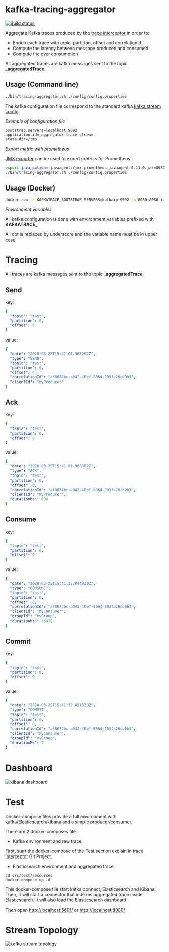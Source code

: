 # kafka-tracing-aggregator

[![Build status](https://travis-ci.org/GuillaumeWaignier/kafka-tracing-aggregator.svg?branch=master)](https://travis-ci.org/GuillaumeWaignier/kafka-tracing-aggregator)

Aggregate Kafka traces produced by the [trace interceptor](https://github.com/GuillaumeWaignier/kafka-tracing-interceptors) in order to:
* Enrich each trace with topic, partition, offset and correlationId 
* Compute the latency between message produced and consumed
* Compute the over consumption

All aggregated traces are kafka messages sent to the topic **\_aggregatedTrace**.

## Usage (Command line)

```bash
./bin/tracing-aggregator.sh ./config/config.properties
```

The kafka configuration file correspond to the standard kafka [kafka stream config](https://kafka.apache.org/documentation/#streamsconfigs).


_Exemple of configuration file_

```properties
bootstrap.servers=localhost:9092
application.id=_aggregator-trace-stream
state.dir=/tmp
```

_Export metric with prometheus_

[JMX exporter](https://github.com/prometheus/jmx_exporter) can be used to export metrics for Prometheus.

```bash
export java_option=-javaagent:/jmx_prometheus_javaagent-0.11.0.jar=8080:/config/prometheus-exporter.yml
./bin/tracing-aggregator.sh ./config/config.properties
```

## Usage (Docker)

```bash
docker run -e KAFKATRACE_BOOTSTRAP_SERVERS=kafkaip:9092 -p 8080:8080 ianitrix/kafka-tracing-aggregator:latest
```

_Environment variables_

All kafka configuration is done with environment variables prefixed with **KAFKATRACE_**

All dot is replaced by underscore and the variable name must be in upper case.


# Tracing

All traces are kafka messages sent to the topic **\_aggregatedTrace**.

## Send

key:
````yaml
{ 
  "topic": "test",
  "partition": 0,
  "offset": 0
}
````

value:

````yaml
{
  "date": "2020-03-25T15:41:01.365287Z",
  "type": "SEND",
  "topic": "test",
  "partition": 0,
  "offset": 0
  "correlationId": "af8074bc-a042-46ef-8064-203fa26cd9b3",
  "clientId": "myProducer"
}
````

## Ack

key:
````yaml
{
  "topic": "test",
  "partition": 0,
  "offset": 0
}
````

value:
````yaml
{
  "date": "2020-03-25T15:41:01.966082Z",
  "type": "ACK",
  "topic": "test",
  "partition": 0,
  "offset": 0,
  "correlationId": "af8074bc-a042-46ef-8064-203fa26cd9b3",
  "clientId": "myProducer",
  "durationMs": 600
}
````

## Consume

key:
````yaml
{
  "topic": "test",
  "partition": 0,
  "offset": 0
}
````

value:
````yaml
{
  "date": "2020-03-25T15:41:37.844039Z",
  "type": "CONSUME",
  "topic": "test",
  "partition": 0,
  "offset": 0,
  "correlationId": "af8074bc-a042-46ef-8064-203fa26cd9b3",
  "clientId": "myConsumer",
  "groupId": "myGroup",
  "durationMs": 36478
}
````

## Commit

key:
````yaml
{
  "topic": "test",
  "partition": 0,
  "offset": 0
}
````

value:
````yaml
{
  "date": "2020-03-25T15:41:37.851339Z",
  "type": "COMMIT",
  "topic": "test",
  "partition": 0,
  "offset": 0,
  "correlationId": "af8074bc-a042-46ef-8064-203fa26cd9b3",
  "clientId": "myConsumer",
  "groupId": "myGroup",
  "durationMs": 7
}
````


# Dashboard

![kibana dashboard](doc/kibana.png "kibana dashboard")

# Test

Docker-compose files provide a full environment with kafka/Elasticsearch/kibana and a simple producer/consumer.

There are 2 docker-composes file:

* Kafka environment and raw trace

First, start the docker-compose of the Test section explain in [trace interceptor](https://github.com/GuillaumeWaignier/kafka-tracing-interceptors) Git Project.

* Elasticsearch environment and aggregated trace

````shell
cd src/test/resources
docker-compose up -d
````

This docker-compose file start kafka connect, Elasticsearch and Kibana.
Then, it will start a connector that indexes aggregated trace inside Elasticsearch.
It will also load the Elasticsearch dashboard 


Then open [http://localhost:5601/](http://localhost:5601/) or [http://localhost:8080/](http://localhost:8080/)

# Stream Topology

![kafka stream topology](doc/topology.svg "kafka stream topology")
